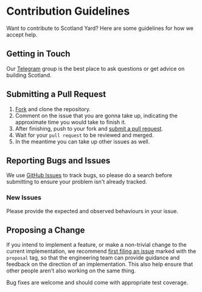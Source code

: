 # Contribution Guidelines

Want to contribute to Scotland Yard? Here are some guidelines for how we accept help.

## Getting in Touch

Our [Telegram](https://t.me/joinchat/) group is the best place to ask questions or get advice on building Scotland.

## Submitting a Pull Request

1. [Fork](https://github.com/vikram710/scotland_yard/fork) and clone the repository.
1. Comment on the issue that you are gonna take up, indicating the approximate time you would take to finish it.
1. After finishing, push to your fork and [submit a pull request](https://github.com/vikram710/scotland_yard/compare).
1. Wait for your `pull request` to be reviewed and merged.
1. In the meantime you can take up other issues as well.

## Reporting Bugs and Issues

 We use [GitHub Issues](https://github.com/vikram710/scotland_yard/issues) to track bugs, so please do a search before submitting to ensure your problem isn't already tracked.

### New Issues

Please provide the expected and observed behaviours in your issue.

## Proposing a Change

If you intend to implement a feature, or make a non-trivial change to the current implementation, we recommend [first filing an issue](https://github.com/vikram710/scotland_yard/issues/new) marked with the `proposal` tag, so that the engineering team can provide guidance and feedback on the direction of an implementation.  This also help ensure that other people aren't also working on the same thing.

Bug fixes are welcome and should come with appropriate test coverage.
